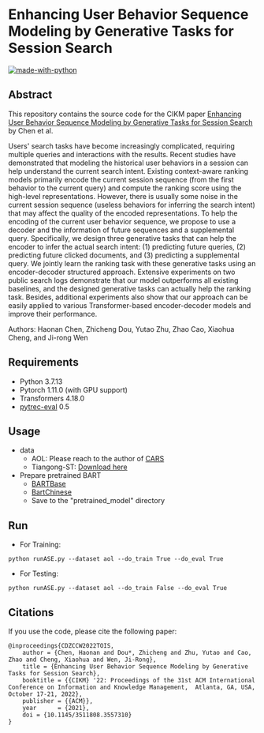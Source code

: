 # Enhancing User Behavior Sequence Modeling by Generative Tasks for Session Search

[![made-with-python](https://img.shields.io/badge/Made%20with-Python-red.svg)](#python)

## Abstract
This repository contains the source code for the CIKM paper [Enhancing User Behavior Sequence Modeling by Generative Tasks for Session Search](https://dl.acm.org/doi/10.1145/3511808.3557310) by Chen et al. <br>

Users' search tasks have become increasingly complicated, requiring multiple queries and interactions with the results. Recent studies have demonstrated that modeling the historical user behaviors in a session can help understand the current search intent. Existing context-aware ranking models primarily encode the current session sequence (from the first behavior to the current query) and compute the ranking score using the high-level representations. However, there is usually some noise in the current session sequence (useless behaviors for inferring the search intent) that may affect the quality of the encoded representations. To help the encoding of the current user behavior sequence, we propose to use a decoder and the information of future sequences and a supplemental query. Specifically, we design three generative tasks that can help the encoder to infer the actual search intent: (1) predicting future queries, (2) predicting future clicked documents, and (3) predicting a supplemental query. We jointly learn the ranking task with these generative tasks using an encoder-decoder structured approach. Extensive experiments on two public search logs demonstrate that our model outperforms all existing baselines, and the designed generative tasks can actually help the ranking task. Besides, additional experiments also show that our approach can be easily applied to various Transformer-based encoder-decoder models and improve their performance.

Authors: Haonan Chen, Zhicheng Dou, Yutao Zhu, Zhao Cao, Xiaohua Cheng, and Ji-rong Wen


## Requirements
- Python 3.7.13 <br>
- Pytorch 1.11.0 (with GPU support) <br>
- Transformers 4.18.0 <br>
- [pytrec-eval](https://pypi.org/project/pytrec-eval/) 0.5  

## Usage
- data 
  - AOL: Please reach to the author of [CARS](https://arxiv.org/pdf/1906.02329.pdf)
  - Tiangong-ST: [Download here](http://www.thuir.cn/tiangong-st/)
- Prepare pretrained BART
  - [BARTBase](https://huggingface.co/facebook/bart-base)
  - [BartChinese](https://huggingface.co/fnlp/bart-base-chinese)  
  - Save to the "pretrained_model" directory

## Run
- For Training:
```
python runASE.py --dataset aol --do_train True --do_eval True
```
- For Testing:
```
python runASE.py --dataset aol --do_train False --do_eval True
```

## Citations
If you use the code, please cite the following paper:  
```
@inproceedings{CDZCCW2022TOIS,
    author = {Chen, Haonan and Dou*, Zhicheng and Zhu, Yutao and Cao, Zhao and Cheng, Xiaohua and Wen, Ji-Rong},
    title = {Enhancing User Behavior Sequence Modeling by Generative Tasks for Session Search},
    booktitle = {{CIKM} '22: Proceedings of the 31st ACM International Conference on Information and Knowledge Management,  Atlanta, GA, USA, October 17-21, 2022},
    publisher = {{ACM}},
    year      = {2021},
    doi = {10.1145/3511808.3557310}
}
```
